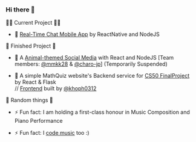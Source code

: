 ### Hi there 👋

✍🏻 Current Project ✍🏻

- 🔭 [Real-Time Chat Mobile App](https://github.com/leonkwan46/MSc_FinalProject_ChatApp) by ReactNative and NodeJS

📝 Finished Project 📝

- 🌱 A [Animal-themed Social Media](https://github.com/leonkwan46/animal_social_media) with React and NodeJS [Team members: [@mmkk28](https://github.com/mmkk28) & [@charo-jp](https://github.com/charo-jp)] (Temporarily Suspended)

- 🌱 A simple MathQuiz website's Backend service for [CS50 FinalProject](https://github.com/leonkwan46/MathQuiz-CS50_FinalProject) by React & Flask  
// [Frontend](https://github.com/khoph0312/react-final-project) built by [@khoph0312](https://github.com/khoph0312)

🥴 Random things 🥴

- ⚡ Fun fact: I am holding a first-class honour in Music Composition and Piano Performance

- ⚡ Fun fact: I [code music](https://github.com/leonkwan46/CodingMusic) too :)

<!--
**leonkwan46/leonkwan46** is a ✨ _special_ ✨ repository because its `README.md` (this file) appears on your GitHub profile.

Here are some ideas to get you started:

- 🔭 I’m currently working on ...
- 🌱 I’m currently learning ...
- 👯 I’m looking to collaborate on ...
- 🤔 I’m looking for help with ...
- 💬 Ask me about ...
- 📫 How to reach me: ...
- 😄 Pronouns: ...
- ⚡ Fun fact: ...
-->
